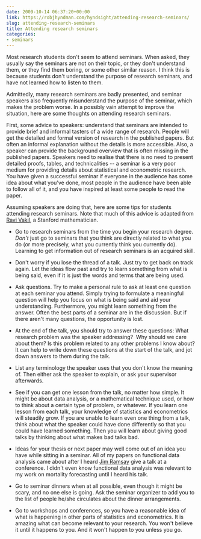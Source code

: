 ```yaml
---
date: 2009-10-14 06:37:20+00:00
link: https://robjhyndman.com/hyndsight/attending-research-seminars/
slug: attending-research-seminars
title: Attending research seminars
categories:
- seminars
---
```


Most research students don't seem to attend seminars. When asked, they usually say the seminars are not on their topic, or they don't understand them, or they find them boring, or some other similar reason. I think this is because students don't understand the purpose of research seminars, and have not learned how to listen to them.

Admittedly, many research seminars are badly presented, and seminar speakers also frequently misunderstand the purpose of the seminar, which makes the problem worse. In a possibly vain attempt to improve the situation, here are some thoughts on attending research seminars.

First, some advice to speakers: understand that seminars are intended to provide brief and informal tasters of a wide range of research. People will get the detailed and formal version of research in the published papers. But often an informal explanation without the details is more accessible. Also, a speaker can provide the background overview that is often missing in the published papers. Speakers need to realise that there is no need to present detailed proofs, tables, and technicalities -- a seminar is a very poor medium for providing details about statistical and econometric research. You have given a successful seminar if everyone in the audience has some idea about what you've done, most people in the audience have been able to follow all of it, and you have inspired at least some people to read the paper.

Assuming speakers are doing that, here are some tips for students attending research seminars. Note that much of this advice is adapted from [Ravi Vakil](http://math.stanford.edu/~vakil/potentialstudents.html), a Stanford mathematician.



  * Go to research seminars from the time you begin your research degree. _Don't_ just go to seminars that you think are directly related to what you do (or more precisely, what you currently think you currently do).  Learning to get information out of research seminars is an acquired skill.

  * Don't worry if you lose the thread of a talk. Just try to get back on track again. Let the ideas flow past and try to learn something from what is being said, even if it is just the words and terms that are being used.

  * Ask questions. Try to make a personal rule to ask at least one question at each seminar you attend. Simply trying to formulate a meaningful question will help you focus on what is being said and aid your understanding. Furthermore, you might learn something from the answer. Often the best parts of a seminar are in the discussion. But if there aren't many questions, the opportunity is lost.

  * At the end of the talk, you should try to answer these questions: What research problem was the speaker addressing?  Why should we care about them?  Is this problem related to any other problems I know about? It can help to write down these questions at the start of the talk, and jot down answers to them during the talk.

  * List any terminology the speaker uses that you don't know the meaning of. Then either ask the speaker to explain, or ask your supervisor afterwards.

  * See if you can get one lesson from the talk, no matter how simple. It might be about data analysis, or a mathematical technique used, or how to think about a certain type of problem, or whatever. If you learn one lesson from each talk, your knowledge of statistics and econometrics will steadily grow. If you are unable to learn even one thing from a talk, think about what the speaker could have done differently so that you could have learned something. Then you will learn  about giving good talks by thinking about what makes bad talks bad.

  * Ideas for your thesis or next paper may well come out of an idea you have while sitting in a seminar. All of my papers on functional data analysis came about after I heard [Jim Ramsay](https://www.mcgill.ca/psychology/james-o-ramsay) give a talk at a conference. I didn't even know functional data analysis was relevant to my work on mortality forecasting until I heard his talk.

  * Go to seminar dinners when at all possible, even though it might be  scary, and no one else is going. Ask the seminar organizer to add you to the list of people he/she circulates about the dinner arrangements.

  * Go to workshops and conferences, so you have a reasonable idea of what is happening in other parts of statistics and econometrics. It is amazing what can become relevant to your research. You won't believe it until it happens to you.  And it won't happen to you unless you go.
